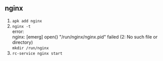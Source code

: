 ##  nginx 
1. `apk add nginx`
2. `nginx -t`  
error:  
nginx: [emerg] open() "/run/nginx/nginx.pid" failed (2: No such file or directory)  
`mkdir /run/nginx`  
3. `rc-service nginx start`  